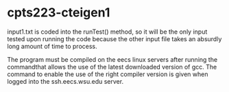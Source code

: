 # cpts223-cteigen1

input1.txt is coded into the runTest() method, so it will be the only input tested upon running the code because the other input file takes an absurdly long amount of time to process.

The program must be compiled on the eecs linux servers after running the commandthat allows the use of the latest downloaded version of gcc. The command to enable the use of the right compiler version is given when logged into the ssh.eecs.wsu.edu server.
